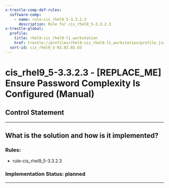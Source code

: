 ```yaml
---
x-trestle-comp-def-rules:
  software-comp:
    - name: rule-cis_rhel9_5-3.3.2.3
      description: Rule for cis_rhel9_5-3.3.2.3
x-trestle-global:
  profile:
    title: rhel9-cis_rhel9-l1_workstation
    href: trestle://profiles/rhel9-cis_rhel9-l1_workstation/profile.json
  sort-id: cis_rhel9_5-03.03.02.03
---
```


# cis_rhel9_5-3.3.2.3 - \[REPLACE_ME\] Ensure Password Complexity Is Configured (Manual)

## Control Statement

______________________________________________________________________

## What is the solution and how is it implemented?

<!-- For implementation status enter one of: implemented, partial, planned, alternative, not-applicable -->

<!-- Note that the list of rules under ### Rules: is read-only and changes will not be captured after assembly to JSON -->

<!-- Add control implementation description here for control: cis_rhel9_5-3.3.2.3 -->

### Rules:

  - rule-cis_rhel9_5-3.3.2.3

### Implementation Status: planned

______________________________________________________________________
